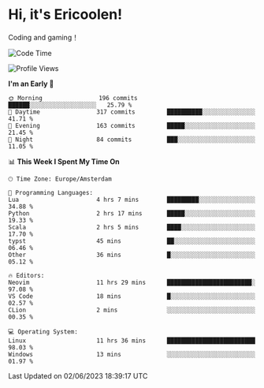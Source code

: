 # Hi, it's Ericoolen!
Coding and gaming！

<!--START_SECTION:waka-->
![Code Time](http://img.shields.io/badge/Code%20Time-834%20hrs%2021%20mins-blue)

![Profile Views](http://img.shields.io/badge/Profile%20Views-1-blue)

**I'm an Early 🐤** 

```text
🌞 Morning                196 commits         ██████░░░░░░░░░░░░░░░░░░░   25.79 % 
🌆 Daytime                317 commits         ██████████░░░░░░░░░░░░░░░   41.71 % 
🌃 Evening                163 commits         █████░░░░░░░░░░░░░░░░░░░░   21.45 % 
🌙 Night                  84 commits          ███░░░░░░░░░░░░░░░░░░░░░░   11.05 % 
```


📊 **This Week I Spent My Time On** 

```text
🕑︎ Time Zone: Europe/Amsterdam

💬 Programming Languages: 
Lua                      4 hrs 7 mins        █████████░░░░░░░░░░░░░░░░   34.88 % 
Python                   2 hrs 17 mins       █████░░░░░░░░░░░░░░░░░░░░   19.33 % 
Scala                    2 hrs 5 mins        ████░░░░░░░░░░░░░░░░░░░░░   17.70 % 
typst                    45 mins             ██░░░░░░░░░░░░░░░░░░░░░░░   06.46 % 
Other                    36 mins             █░░░░░░░░░░░░░░░░░░░░░░░░   05.12 % 

🔥 Editors: 
Neovim                   11 hrs 29 mins      ████████████████████████░   97.08 % 
VS Code                  18 mins             █░░░░░░░░░░░░░░░░░░░░░░░░   02.57 % 
CLion                    2 mins              ░░░░░░░░░░░░░░░░░░░░░░░░░   00.35 % 

💻 Operating System: 
Linux                    11 hrs 36 mins      █████████████████████████   98.03 % 
Windows                  13 mins             ░░░░░░░░░░░░░░░░░░░░░░░░░   01.97 % 
```


 Last Updated on 02/06/2023 18:39:17 UTC
<!--END_SECTION:waka-->

